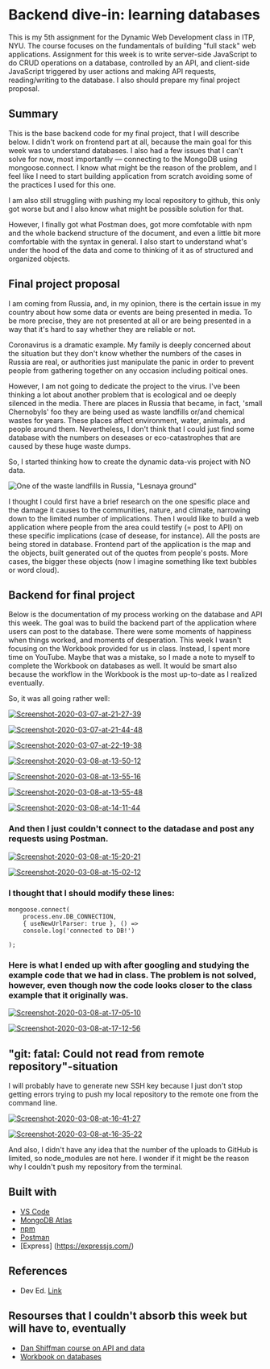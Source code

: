 # Backend dive-in: learning databases 

This is my 5th assignment for the Dynamic Web Development class in ITP, NYU. The course focuses on the fundamentals of building "full stack" web applications. 
Assignment for this week is to write server-side JavaScript to do CRUD operations on a database, controlled by an API, and client-side JavaScript triggered by user actions and making API requests, reading/writing to the database.
I also should prepare my final project proposal.

## Summary

This is the base backend code for my final project, that I will describe below. I didn't work on frontend part at all, because the main goal for this week was to understand databases.
I also had a few issues that I can't solve for now, most importantly — connecting to the MongoDB using mongoose.connect. I know what might be the reason of the problem, and I feel like I need to start building application from scratch avoiding some of the practices I used for this one.

I am also still struggling with pushing my local repository to github, this only got worse but and I also know what might be possible solution for that.

However, I finally got what Postman does, got more comfotable with npm and the whole backend structure of the document, and even a little bit more comfortable with the syntax in general. 
I also start to understand what's under the hood of the data and come to thinking of it as of structured and organized objects.


## Final project proposal

I am coming from Russia, and, in my opinion, there is the certain issue in my country about how some data or events are being presented in media. To be more precise, they are not presented at all or are being presented in a way that it's hard to say whether they are reliable or not.

Coronavirus is a dramatic example. My family is deeply concerned about the situation but they don't know whether the numbers of the cases in Russia are real, or authorities just manipulate the panic in order to prevent people from gathering together on any occasion including poitical ones.

However, I am not going to dedicate the project to the virus. I've been thinking a lot about another problem that is ecological and oe deeply silenced in the media.
There are places in Russia that became, in fact, 'small Chernobyls' foo they are being used as waste landfills or/and chemical wastes for years.
These places affect environment, water, animals, and people around them. Nevertheless, I don't think that I could just find some database with the numbers on deseases or eco-catastrophes that are caused by these huge waste dumps.

So, I started thinking how to create the dynamic data-vis project with NO data.

![One of the waste landfills in Russia, "Lesnaya ground" ](https://habrastorage.org/webt/ix/4n/qy/ix4nqy1xknkxavylgzgetfmy2r0.jpeg)

I thought I could first have a brief research on the one spesific place and the damage it causes to the communities, nature, and climate, narrowing down to the limited number of implications. 
Then I would like to build a web application where people from the area could testify (= post to API) on these specific implications (case of desease, for instance). 
All the posts are being stored in database. 
Frontend part of the application is the map and the objects, built generated out of the quotes from people's posts. More cases, the bigger these objects (now I imagine something like text bubbles or word cloud).

## Backend for final project

Below is the documentation of my process working on the database and API this week. The goal was to build the backend part of the application where users can post to the database.
There were some moments of happiness when things worked, and moments of desperation. This week I wasn't focusing on the Workbook provided for us in class. Instead, I spent more time on YouTube. Maybe that was a mistake, so I made a note to myself to complete the Workbook on databases as well.
It would be smart also because the workflow in the Workbook is the most up-to-date as I realized eventually.

So, it was all going rather well:

<a href="https://imgbb.com/"><img src="https://i.ibb.co/mTsgP88/Screenshot-2020-03-07-at-21-27-39.png" alt="Screenshot-2020-03-07-at-21-27-39" border="0"></a>

<a href="https://imgbb.com/"><img src="https://i.ibb.co/1vz1WZ6/Screenshot-2020-03-07-at-21-44-48.png" alt="Screenshot-2020-03-07-at-21-44-48" border="0"></a>

<a href="https://imgbb.com/"><img src="https://i.ibb.co/2jhZdsR/Screenshot-2020-03-07-at-22-19-38.png" alt="Screenshot-2020-03-07-at-22-19-38" border="0"></a>

<a href="https://imgbb.com/"><img src="https://i.ibb.co/k8SWTM4/Screenshot-2020-03-08-at-13-50-12.png" alt="Screenshot-2020-03-08-at-13-50-12" border="0"></a>

<a href="https://imgbb.com/"><img src="https://i.ibb.co/s2Z7Brr/Screenshot-2020-03-08-at-13-55-16.png" alt="Screenshot-2020-03-08-at-13-55-16" border="0"></a>

<a href="https://imgbb.com/"><img src="https://i.ibb.co/d6BPXSt/Screenshot-2020-03-08-at-13-55-48.png" alt="Screenshot-2020-03-08-at-13-55-48" border="0"></a>

<a href="https://ibb.co/GQr6sDg"><img src="https://i.ibb.co/XxGQyPm/Screenshot-2020-03-08-at-14-11-44.png" alt="Screenshot-2020-03-08-at-14-11-44" border="0"></a>



### And then I just couldn't connect to the datadase and post any requests using Postman.


<a href="https://ibb.co/s9v1s6K"><img src="https://i.ibb.co/whNQpwS/Screenshot-2020-03-08-at-15-20-21.png" alt="Screenshot-2020-03-08-at-15-20-21" border="0"></a>

<a href="https://ibb.co/ryyT93X"><img src="https://i.ibb.co/s33k7CX/Screenshot-2020-03-08-at-15-02-12.png" alt="Screenshot-2020-03-08-at-15-02-12" border="0"></a>



### I thought that I should modify these lines:

```//Connect To DB
mongoose.connect(
    process.env.DB_CONNECTION,
    { useNewUrlParser: true }, () => 
    console.log('connected to DB!')

);
```

### Here is what I ended up with after googling and studying the example code that we had in class. The problem is not solved, however, even though now the code looks closer to the class example that it originally was.

<a href="https://ibb.co/gFnbX2F"><img src="https://i.ibb.co/84hnRC4/Screenshot-2020-03-08-at-17-05-10.png" alt="Screenshot-2020-03-08-at-17-05-10" border="0"></a>

<a href="https://imgbb.com/"><img src="https://i.ibb.co/r0GkJpV/Screenshot-2020-03-08-at-17-12-56.png" alt="Screenshot-2020-03-08-at-17-12-56" border="0"></a>

## "git: fatal: Could not read from remote repository"-situation

I will probably have to generate new SSH key because I just don't stop getting errors trying to push my local repository to the remote one from the command line.

<a href="https://imgbb.com/"><img src="https://i.ibb.co/CJmMycZ/Screenshot-2020-03-08-at-16-41-27.png" alt="Screenshot-2020-03-08-at-16-41-27" border="0"></a>

<a href="https://ibb.co/g9YFjGf"><img src="https://i.ibb.co/wgtr0TP/Screenshot-2020-03-08-at-16-35-22.png" alt="Screenshot-2020-03-08-at-16-35-22" border="0"></a>

And also, I didn't have any idea that the number of the uploads to GitHub is limited, so node_modules are not here. I wonder if it might be the reason why I couldn't push my repository from the terminal.


## Built with

* [VS Code](https://code.visualstudio.com/)
* [MongoDB Atlas](https://cloud.mongodb.com/)
* [npm](https://www.npmjs.com/)
* [Postman](https://www.postman.com/)
* [Express] (https://expressjs.com/)

## References

* Dev Ed. [Link](https://www.youtube.com/watch?v=vjf774RKrLc)

## Resourses that I couldn't absorb this week but will have to, eventually

* [Dan Shiffman course on API and data](https://www.youtube.com/playlist?list=PLRqwX-V7Uu6YxDKpFzf_2D84p0cyk4T7X)
* [Workbook on databases](https://github.com/itp-dwd/databases-workbook)

